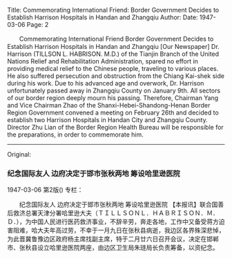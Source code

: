 Title: Commemorating International Friend: Border Government Decides to Establish Harrison Hospitals in Handan and Zhangqiu
Author:
Date: 1947-03-06
Page: 2

　　Commemorating International Friend
    Border Government Decides to Establish Harrison Hospitals in Handan and Zhangqiu
    [Our Newspaper] Dr. Harrison (TILLSON L. HABRISON. M.D.) of the Tianjin Branch of the United Nations Relief and Rehabilitation Administration, spared no effort in providing medical relief to the Chinese people, traveling to various places. He also suffered persecution and obstruction from the Chiang Kai-shek side during his work. Due to his advanced age and overwork, Dr. Harrison unfortunately passed away in Zhangqiu County on January 9th. All sectors of our border region deeply mourn his passing. Therefore, Chairman Yang and Vice Chairman Zhao of the Shanxi-Hebei-Shandong-Henan Border Region Government convened a meeting on February 26th and decided to establish two Harrison Hospitals in Handan City and Zhangqiu County. Director Zhu Lian of the Border Region Health Bureau will be responsible for the preparations, in order to commemorate him.



<hr /> 

Original: 


### 纪念国际友人  边府决定于邯市张秋两地  筹设哈里逊医院

1947-03-06
第2版()
专栏：

　　纪念国际友人
    边府决定于邯市张秋两地
    筹设哈里逊医院
    【本报讯】联合国善后救济总署天津分署哈里逊大夫（ＴＩＬＬＳＯＮＬ．ＨＡＢＲＩＳＯＮ．Ｍ．Ｄ．），为中国人民进行医药救济事业，不辞辛劳，奔走各地，工作中又备受蒋方迫害阻难，哈大夫年高过劳，不幸于一月九日在张秋县病逝，我边区各界殊深悲悼，为此晋冀鲁豫边区政府杨主席找副主席，特于二月廿六日召开会议，决定在邯郸市、张秋县设立哈里逊医院两座，由边区卫生局朱琏局长负责筹备，以资纪念。
